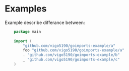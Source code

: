 Examples
========

Example describe differance between:

```go
    package main
    
    import (
        "github.com/vigo5190/goimports-example/a"
        foo "github.com/vigo5190/goimports-example/a"
        . "github.com/vigo5190/goimports-example/b"
        _ "github.com/vigo5190/goimports-example/c"
    )
```